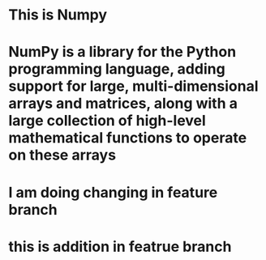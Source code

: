 # This is Numpy 
# NumPy is a library for the Python programming language, adding support for large, multi-dimensional arrays and matrices, along with a large collection of high-level mathematical functions to operate on these arrays
# I am doing changing in feature branch 
# this is addition in featrue branch
